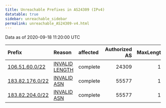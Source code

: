 ```yaml
---
title: Unreachable Prefixes in AS24309 (IPv4)
datatable: true
sidebar: unreachable_sidebar
permalink: unreachable_AS24309-v4.html
---
```


Data as of 2020-09-18 11:20:00 UTC


<div class="datatable-begin"></div>

| Prefix                                                   | Reason                                                                                                   | affected   |   Authorized AS |   MaxLength | Anchor                                       |   unreachable /24s |
|:---------------------------------------------------------|:---------------------------------------------------------------------------------------------------------|:-----------|----------------:|------------:|:---------------------------------------------|-------------------:|
| [106.51.60.0/22](https://stat.ripe.net/106.51.60.0/22)   | [INVALID LENGTH](https://rpki-validator.ripe.net/announcement-preview?asn=AS24309&prefix=106.51.60.0/22) | complete   |           24309 |          16 | [APNIC](unreachable_APNIC_RPKI_Root-v4.html) |                  4 |
| [183.82.176.0/22](https://stat.ripe.net/183.82.176.0/22) | [INVALID ASN](https://rpki-validator.ripe.net/announcement-preview?asn=AS24309&prefix=183.82.176.0/22)   | complete   |           55577 |          15 | [APNIC](unreachable_APNIC_RPKI_Root-v4.html) |                  4 |
| [183.82.204.0/22](https://stat.ripe.net/183.82.204.0/22) | [INVALID ASN](https://rpki-validator.ripe.net/announcement-preview?asn=AS24309&prefix=183.82.204.0/22)   | complete   |           55577 |          15 | [APNIC](unreachable_APNIC_RPKI_Root-v4.html) |                  4 |

<div class="datatable-end"></div>